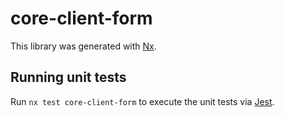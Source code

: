 # core-client-form

This library was generated with [Nx](https://nx.dev).

## Running unit tests

Run `nx test core-client-form` to execute the unit tests via [Jest](https://jestjs.io).
